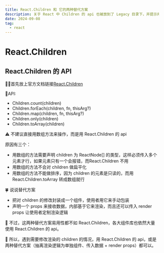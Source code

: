 ```yaml
---
title: React.Children 和 它的两种替代方案
description: 关于 React 中 Children 的 api 也被放到了 Legacy 目录下，并提示用 Children 的 api 会导致代码脆弱，建议用别的方式替代
date: 2024-09-08
tag:
  - react
---
```


# React.Children

## React.Children 的 API

🔗🔗首先放上官方文档链接[React.Children](https://zh-hans.react.dev/reference/react/Children)

🧿API:

+ Children.count(children)
+ Children.forEach(children, fn, thisArg?)
+ Children.map(children, fn, thisArg?)
+ Children.only(children)
+ Children.toArray(children)

⚠️ 不建议直接用数组方法来操作，而是用 React.Children 的 api

原因有三个：
+ 用数组的方法需要声明 children 为 ReactNode[] 的类型，这样必须传入多个元素才行，如果元素只有一个会报错，而React.Children 不用
+ 用数组的方法不会对 children 做扁平化
+ 用数组的方法不能做排序，因为 children 的元素是只读的，而用 React.Children.toArray 转成数组就行

🍀 说说替代方案

+ 把对 children 的修改封装成一个组件，使用者用它来手动包装
+ 声明一个 props 来接收数据，内部基于它来渲染，而且还可以传入 render props 让使用者定制渲染逻辑

🍃 不过，这两种替代方案易用性都不如 React.Children，各大组件库也依然大量使用 React.Children 的 api。

🍂 所以，遇到需要修改渲染的 children 的情况，用 React.Children 的 api，或是两种替代方案（抽离渲染逻辑为单独组件、传入数据 + render props）都可以。



